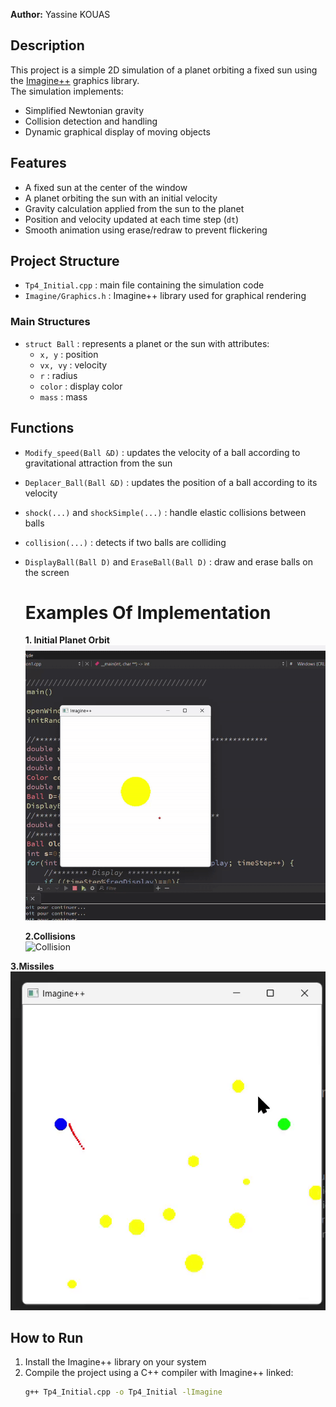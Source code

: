 

**Author:** Yassine KOUAS  

## Description

This project is a simple 2D simulation of a planet orbiting a fixed sun using the [Imagine++](https://imagine.enpc.fr/) graphics library.  
The simulation implements:  
- Simplified Newtonian gravity  
- Collision detection and handling  
- Dynamic graphical display of moving objects  

## Features

- A fixed sun at the center of the window  
- A planet orbiting the sun with an initial velocity  
- Gravity calculation applied from the sun to the planet  
- Position and velocity updated at each time step (`dt`)  
- Smooth animation using erase/redraw to prevent flickering  

## Project Structure

- `Tp4_Initial.cpp` : main file containing the simulation code  
- `Imagine/Graphics.h` : Imagine++ library used for graphical rendering  

### Main Structures

- `struct Ball` : represents a planet or the sun with attributes:
  - `x, y` : position
  - `vx, vy` : velocity
  - `r` : radius
  - `color` : display color
  - `mass` : mass

## Functions

- `Modify_speed(Ball &D)` : updates the velocity of a ball according to gravitational attraction from the sun  
- `Deplacer_Ball(Ball &D)` : updates the position of a ball according to its velocity  
- `shock(...)` and `shockSimple(...)` : handle elastic collisions between balls  
- `collision(...)` : detects if two balls are colliding  
- `DisplayBall(Ball D)` and `EraseBall(Ball D)` : draw and erase balls on the screen
  # Examples Of Implementation
  **1. Initial Planet Orbit**  
![Planet Orbit](Sun.gif)  

  **2.Collisions**  
 ![Collision](Planets.gif)  

**3.Missiles**  
![Missiles](duel.gif) 

## How to Run

1. Install the Imagine++ library on your system  
2. Compile the project using a C++ compiler with Imagine++ linked:
   ```bash
   g++ Tp4_Initial.cpp -o Tp4_Initial -lImagine
